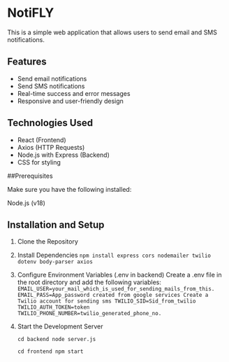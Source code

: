 # NotiFLY

This is a simple web application that allows users to send email and SMS notifications.

## Features

- Send email notifications
- Send SMS notifications
- Real-time success and error messages
- Responsive and user-friendly design

## Technologies Used

- React (Frontend)
- Axios (HTTP Requests)
- Node.js with Express (Backend)
- CSS for styling

##Prerequisites

Make sure you have the following installed:

Node.js (v18)

## Installation and Setup

1. Clone the Repository

2. Install Dependencies
    `npm install express cors nodemailer twilio dotenv body-parser axios`

3. Configure Environment Variables (.env in backend)
   Create a .env file in the root directory and add the following variables:
    `EMAIL_USER=your_mail_which_is_used_for_sending_mails_from_this.
    EMAIL_PASS=App_password created from google services
    Create a Twilio account for sending sms
    TWILIO_SID=Sid_from_twilio
    TWILIO_AUTH_TOKEN=token
    TWILIO_PHONE_NUMBER=twilio_generated_phone_no.`



4. Start the Development Server

    `cd backend
    node server.js`
    
    `cd frontend
    npm start`
